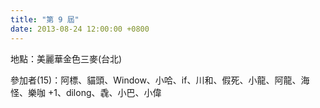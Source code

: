 ```yaml
---
title: "第 9 屆"
date: 2013-08-24 12:00:00 +0800
---
```


地點：美麗華金色三麥(台北)

參加者(15)：阿標、貓頭、Window、小哈、if、川和、假死、小龍、阿龍、海怪、樂咖 +1、dilong、毳、小巴、小偉